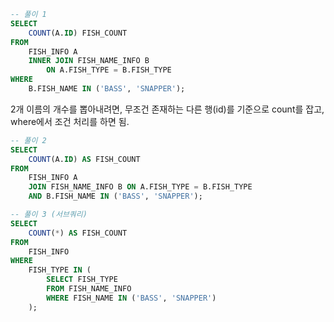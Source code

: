 ```sql
-- 풀이 1
SELECT
    COUNT(A.ID) FISH_COUNT
FROM
    FISH_INFO A
    INNER JOIN FISH_NAME_INFO B
        ON A.FISH_TYPE = B.FISH_TYPE
WHERE
    B.FISH_NAME IN ('BASS', 'SNAPPER');
```

2개 이름의 개수를 뽑아내려면, 무조건 존재하는 다른 행(id)를 기준으로 count를 잡고, where에서 조건 처리를 하면 됨.

```sql
-- 풀이 2
SELECT
    COUNT(A.ID) AS FISH_COUNT
FROM
    FISH_INFO A
    JOIN FISH_NAME_INFO B ON A.FISH_TYPE = B.FISH_TYPE
    AND B.FISH_NAME IN ('BASS', 'SNAPPER');
```

```sql
-- 풀이 3 (서브쿼리)
SELECT
    COUNT(*) AS FISH_COUNT
FROM
    FISH_INFO
WHERE
    FISH_TYPE IN (
        SELECT FISH_TYPE
        FROM FISH_NAME_INFO
        WHERE FISH_NAME IN ('BASS', 'SNAPPER')
    );
```
